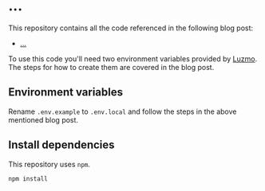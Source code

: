 # ...

This repository contains all the code referenced in the following blog post:

- [...](...)

To use this code you'll need two environment variables provided by [Luzmo](https://www.luzmo.com/). The steps for how to create them are covered in the blog post.

## Environment variables

Rename `.env.example` to `.env.local` and follow the steps in the above mentioned blog post.

## Install dependencies

This repository uses `npm`.

```shell
npm install
```
